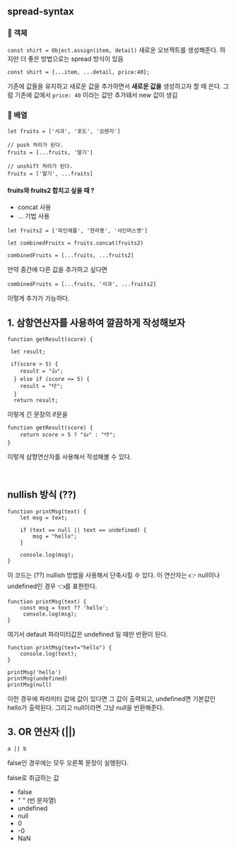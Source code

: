## spread-syntax

### 💫 객체

`const shirt = Object.assign(item, detail)`
새로운 오브젝트를 생성해준다. 하지만 더 좋은 방법으로는 spread 방식이 있음

```
const shirt = {...item, ...detail, price:40};
```

기존에 값들을 유지하고 새로운 값을 추가하면서 **새로운 값을** 생성하고자 할 때 쓴다. 그럼 기존에 값에서 `price: 40` 이라는 값만 추가돼서 new 값이 생김

### 💫 배열

```
let fruits = ['사과', '포도', '오렌지']

// push 처리가 된다.
fruits = [...fruits, '딸기']

// unshift 처리가 된다.
fruits = ['딸기', ...fruits]
```

#### fruits와 fruits2 합치고 싶을 때 ?

- concat 사용
- ... 기법 사용

```
let fruits2 = ['파인애플', '한라봉', '샤인머스켓']

let combinedFruits = fruits.concat(fruits2)

combinedFruits = [...fruits, ...fruits2]
```

만약 중간에 다른 값을 추가하고 싶다면

```
combinedFruits = [...fruits, '사과', ...fruits2]
```

이렇게 추가가 가능하다.

## 1. 삼항연산자를 사용하여 깔끔하게 작성해보자

```
function getResult(score) {

 let result;

 if(score > 5) {
 	result = "👍";
  } else if (score <= 5) {
    result = "👎";
  }
  return result;
```

이렇게 긴 문장의 if문을

```
function getResult(score) {
	return score > 5 ? "👍" : "👎";
}
```

이렇게 삼항연산자를 사용해서 작성해볼 수 있다.

<br />

## nullish 방식 (??)

```
function printMsg(text) {
	let msg = text;

    if (text == null || text == undefined) {
    	msg = "hello";
    }

    console.log(msg);
}
```

이 코드는 (??) nullish 방법을 사용해서 단축시킬 수 있다.
이 연산자는 👉 null이나 undefined인 경우 👈를 표현한다.

```
function printMsg(text) {
	const msg = text ?? 'hello';
     console.log(msg);
}
```

여기서 default 파라미터값은 undefined 일 때만 반환이 된다.

```
function printMsg(text="hello") {
	console.log(text);
}

printMsg('hello')
printMsg(undefined)
printMsg(null)
```

이런 경우에 파라미터 값에 값이 있다면 그 값이 출력되고, undefined면 기본값인 hello가 출력된다. 그리고 null이라면 그냥 null을 반환해준다.

## 3. OR 연산자 (||)

```
a || b
```

false인 경우에는 모두 오른쪽 문장이 실행된다.

false로 취급하는 값

- false
- " " (빈 문자열)
- undefined
- null
- 0
- -0
- NaN
